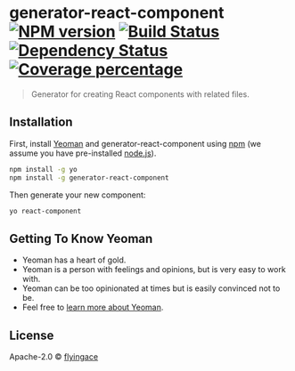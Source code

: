 # generator-react-component [![NPM version][npm-image]][npm-url] [![Build Status][travis-image]][travis-url] [![Dependency Status][daviddm-image]][daviddm-url] [![Coverage percentage][coveralls-image]][coveralls-url]
> Generator for creating React components with related files.

## Installation

First, install [Yeoman](http://yeoman.io) and generator-react-component using [npm](https://www.npmjs.com/) (we assume you have pre-installed [node.js](https://nodejs.org/)).

```bash
npm install -g yo
npm install -g generator-react-component
```

Then generate your new component:

```bash
yo react-component
```

## Getting To Know Yeoman

 * Yeoman has a heart of gold.
 * Yeoman is a person with feelings and opinions, but is very easy to work with.
 * Yeoman can be too opinionated at times but is easily convinced not to be.
 * Feel free to [learn more about Yeoman](http://yeoman.io/).

## License

Apache-2.0 © [flyingace]()


[npm-image]: https://badge.fury.io/js/generator-react-component.svg
[npm-url]: https://npmjs.org/package/generator-react-component
[travis-image]: https://travis-ci.org/flyingace/generator-react-component.svg?branch=master
[travis-url]: https://travis-ci.org/flyingace/generator-react-component
[daviddm-image]: https://david-dm.org/flyingace/generator-react-component.svg?theme=shields.io
[daviddm-url]: https://david-dm.org/flyingace/generator-react-component
[coveralls-image]: https://coveralls.io/repos/flyingace/generator-react-component/badge.svg
[coveralls-url]: https://coveralls.io/r/flyingace/generator-react-component
